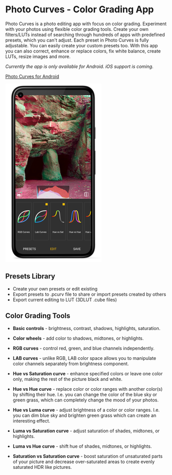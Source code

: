 # Photo Curves - Color Grading App

Photo Curves is a photo editing app with focus on color grading. Experiment with your photos using flexible color grading tools. Create your own filters/LUTs instead of searching through hundreds of apps with predefined presets, which you can't adjust. Each preset in Photo Curves is fully adjustable. You can easily create your custom presets too. With this app you can also correct, enhance or replace colors, fix white balance, create LUTs, resize images and more.

*Currently the app is only available for Android. iOS support is coming.*

[Photo Curves for Android](https://play.google.com/store/apps/details?id=com.foreachi.photocurves)

![alt text](./pcurves_screen.png)

## Presets Library

- Create your own presets or edit existing
- Export presets to .pcurv file to share or import presets created by others
- Export current editing to LUT (3DLUT .cube files)

## Color Grading Tools

- **Basic controls** - brightness, contrast, shadows, highlights, saturation.

- **Color wheels** - add color to shadows, midtones, or highlights.

- **RGB curves** - control red, green, and blue channels independently.

- **LAB curves** - unlike RGB, LAB color space allows you to manipulate color channels separately from brightness component.

- **Hue vs Saturation curve** - enhance specified colors or leave one color only, making the rest of the picture black and white.

- **Hue vs Hue curve** - replace color or color ranges with another color(s) by shifting their hue. I.e. you can change the color of the blue sky or green grass, which can completely change the mood of your photos.

- **Hue vs Luma curve** - adjust brightness of a color or color ranges. I.e. you can dim blue sky and brighten green grass which can create an interesting effect.

- **Luma vs Saturation curve** - adjust saturation of shades, midtones, or highlights.

- **Luma vs Hue curve** - shift hue of shades, midtones, or highlights.

- **Saturation vs Saturation curve** - boost saturation of unsaturated parts of your picture and decrease over-saturated areas to create evenly saturated HDR like pictures.
